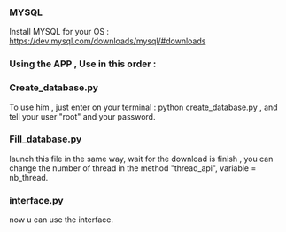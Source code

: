 ### MYSQL 

Install MYSQL for your OS : https://dev.mysql.com/downloads/mysql/#downloads

### Using the APP , Use in this order :

### Create_database.py

To use him , just enter on your terminal : python create_database.py , and tell your user "root" and your password.

### Fill_database.py

launch this file in the same way, wait for the download is finish , you can change the number of thread in the method "thread_api", variable = nb_thread.

### interface.py

now u can use the interface.

